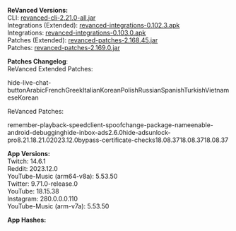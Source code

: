 **ReVanced Versions:**  
CLI: [revanced-cli-2.21.0-all.jar](https://github.com/j-hc/revanced-cli/releases/tag/v2.21.0)  
Integrations (Extended): [revanced-integrations-0.102.3.apk](https://github.com/inotia00/revanced-integrations/releases/tag/v0.102.3)  
Integrations: [revanced-integrations-0.103.0.apk](https://github.com/revanced/revanced-integrations/releases/tag/v0.103.0)  
Patches (Extended): [revanced-patches-2.168.45.jar](https://github.com/inotia00/revanced-patches/releases/tag/v2.168.45)  
Patches: [revanced-patches-2.169.0.jar](https://github.com/revanced/revanced-patches/releases/tag/v2.169.0)  

**Patches Changelog**:   
ReVanced Extended Patches:  

hide-live-chat-buttonArabicFrenchGreekItalianKoreanPolishRussianSpanishTurkishVietnameseKorean
  
ReVanced Patches:   

remember-playback-speedclient-spoofchange-package-nameenable-android-debugginghide-inbox-ads2.6.0hide-adsunlock-pro8.21.18.21.02023.12.0bypass-certificate-checks18.08.3718.08.3718.08.37
  
**App Versions:**  
Twitch: 14.6.1  
Reddit: 2023.12.0  
YouTube-Music (arm64-v8a): 5.53.50  
Twitter: 9.71.0-release.0  
YouTube: 18.15.38  
Instagram: 280.0.0.0.110  
YouTube-Music (arm-v7a): 5.53.50  

**App Hashes:**  
  
